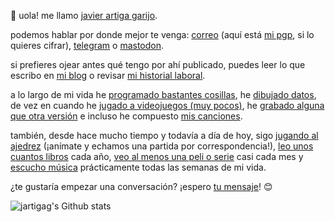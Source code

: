 👋 uola! me llamo [javier artiga garijo](https://Javier.artiga.es).

podemos hablar por donde mejor te venga: [correo](mailto:javier@artiga.es) (aquí está [mi pgp](https://javier.artiga.es/javier.artiga.es-public.key.txt), si lo quieres cifrar), [telegram](https://t.me/jartigag) o [mastodon](https://mastodon.social/@jartigag).

si prefieres ojear antes qué tengo por ahí publicado, puedes leer lo que escribo en [mi blog](https://jartigag.blog/) o revisar [mi historial laboral](https://mnf.red/jartigag).

a lo largo de mi vida he [programado bastantes cosillas](https://javier.artiga.es/gh-repos), he [dibujado datos](https://javier.artiga.es/dataviz), de vez en cuando he [jugado a videojuegos (muy pocos)](https://fediverse.tv/c/steamdeck/video-playlists), he [grabado alguna que otra versión](https://fediverse.tv/w/p/rzEGBUCbXZSJirReRUnKXy?playlistPosition=-1&resume=true) e incluso he compuesto [mis canciones](https://javier.artiga.es/rec).

también, desde hace mucho tiempo y todavía a día de hoy, sigo [jugando al ajedrez](https://lichess.org/@/jartigag/all) (¡anímate y echamos una partida por correspondencia!), [leo unos cuantos libros](https://lectura.social/user/jartigag) cada año, [veo al menos una peli o serie](https://trakt.tv/user/yogurdepina) casi cada mes y [escucho música](https://www.last.fm/user/s2209658/listening-report/week) prácticamente todas las semanas de mi vida.

¿te gustaría empezar una conversación? ¡espero [tu mensaje](mailto:javi@artiga.es)! 😊

![jartigag's Github stats](https://github-readme-stats.vercel.app/api?username=jartigag&show_icons=true&theme=transparent&hide_rank=true&hide_border=true&hide_title=true&include_all_commits=true)
